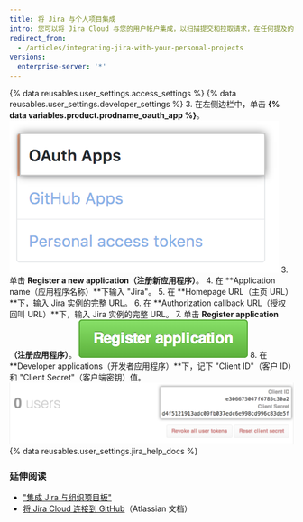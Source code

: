 ```yaml
---
title: 将 Jira 与个人项目集成
intro: 您可以将 Jira Cloud 与您的用户帐户集成，以扫描提交和拉取请求，在任何提及的 Jira 议题中创建相关的元数据和超链接。
redirect_from:
  - /articles/integrating-jira-with-your-personal-projects
versions:
  enterprise-server: '*'
---
```


{% data reusables.user_settings.access_settings %}
{% data reusables.user_settings.developer_settings %}
3. 在左侧边栏中，单击 **{% data variables.product.prodname_oauth_app %}**。 ![左侧边栏中的 { site.data.variables.product.prodname_oauth_app }} 选项卡](/assets/images/help/settings/developer-settings-oauth-apps.png)
3. 单击 **Register a new application（注册新应用程序）**。
4. 在 **Application name（应用程序名称）**下输入 "Jira"。
5. 在 **Homepage URL（主页 URL）**下，输入 Jira 实例的完整 URL。
6. 在 **Authorization callback URL（授权回叫 URL）**下，输入 Jira 实例的完整 URL。
7. 单击 **Register application（注册应用程序）**。 ![注册应用程序按钮](/assets/images/help/oauth/register-application-button.png)
8. 在 **Developer applications（开发者应用程序）**下，记下 "Client ID"（客户 ID）和 "Client Secret"（客户端密钥）值。 ![客户端 ID 和客户端密码](/assets/images/help/oauth/client-id-and-secret.png)
{% data reusables.user_settings.jira_help_docs %}

### 延伸阅读

- ["集成 Jira 与组织项目板"](/articles/integrating-jira-with-your-organization-project-board)
- <a href="https://confluence.atlassian.com/adminjiracloud/connect-jira-cloud-to-github-814188429.html" data-proofer-ignore>将 Jira Cloud 连接到 GitHub</a>（Atlassian 文档）
